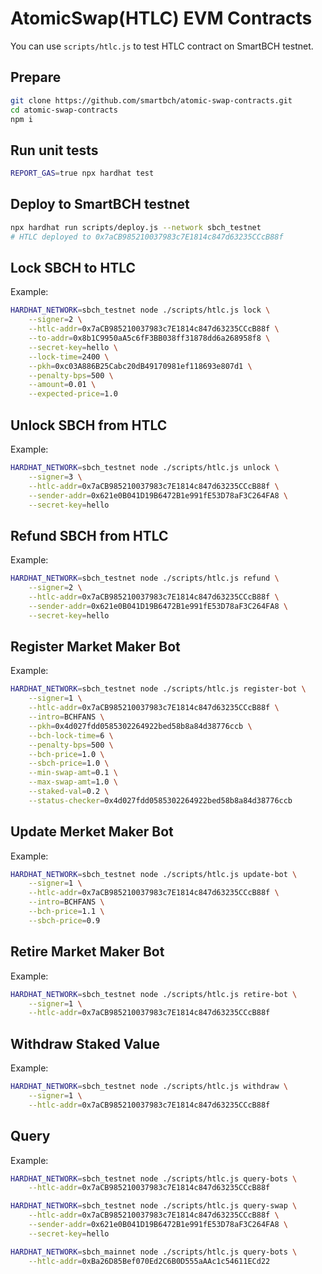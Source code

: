 # AtomicSwap(HTLC) EVM Contracts

You can use `scripts/htlc.js`  to test HTLC contract on SmartBCH testnet.



## Prepare

```bash
git clone https://github.com/smartbch/atomic-swap-contracts.git
cd atomic-swap-contracts
npm i
```



## Run unit tests

```bash
REPORT_GAS=true npx hardhat test
```



## Deploy to SmartBCH testnet

```bash
npx hardhat run scripts/deploy.js --network sbch_testnet
# HTLC deployed to 0x7aCB985210037983c7E1814c847d63235CCcB88f
```



## Lock SBCH to HTLC

Example:

```bash
HARDHAT_NETWORK=sbch_testnet node ./scripts/htlc.js lock \
	--signer=2 \
	--htlc-addr=0x7aCB985210037983c7E1814c847d63235CCcB88f \
	--to-addr=0x8b1C9950aA5c6fF3BB038ff31878dd6a268958f8 \
	--secret-key=hello \
	--lock-time=2400 \
	--pkh=0xc03A886B25Cabc20dB49170981ef118693e807d1 \
	--penalty-bps=500 \
	--amount=0.01 \
	--expected-price=1.0
```



## Unlock SBCH from HTLC

Example:

```bash
HARDHAT_NETWORK=sbch_testnet node ./scripts/htlc.js unlock \
	--signer=3 \
	--htlc-addr=0x7aCB985210037983c7E1814c847d63235CCcB88f \
	--sender-addr=0x621e0B041D19B6472B1e991fE53D78aF3C264FA8 \
	--secret-key=hello
```



## Refund SBCH from HTLC

Example:

```bash
HARDHAT_NETWORK=sbch_testnet node ./scripts/htlc.js refund \
	--signer=2 \
	--htlc-addr=0x7aCB985210037983c7E1814c847d63235CCcB88f \
	--sender-addr=0x621e0B041D19B6472B1e991fE53D78aF3C264FA8 \
	--secret-key=hello
```



## Register Market Maker Bot

Example:

```bash
HARDHAT_NETWORK=sbch_testnet node ./scripts/htlc.js register-bot \
	--signer=1 \
	--htlc-addr=0x7aCB985210037983c7E1814c847d63235CCcB88f \
	--intro=BCHFANS \
	--pkh=0x4d027fdd0585302264922bed58b8a84d38776ccb \
	--bch-lock-time=6 \
	--penalty-bps=500 \
	--bch-price=1.0 \
	--sbch-price=1.0 \
	--min-swap-amt=0.1 \
	--max-swap-amt=1.0 \
	--staked-val=0.2 \
	--status-checker=0x4d027fdd0585302264922bed58b8a84d38776ccb
```



## Update Merket Maker Bot

Example:

```bash
HARDHAT_NETWORK=sbch_testnet node ./scripts/htlc.js update-bot \
	--signer=1 \
	--htlc-addr=0x7aCB985210037983c7E1814c847d63235CCcB88f \
	--intro=BCHFANS \
	--bch-price=1.1 \
	--sbch-price=0.9
```



## Retire Market Maker Bot

Example:

```bash
HARDHAT_NETWORK=sbch_testnet node ./scripts/htlc.js retire-bot \
	--signer=1 \
	--htlc-addr=0x7aCB985210037983c7E1814c847d63235CCcB88f
```



## Withdraw Staked Value

Example:

```bash
HARDHAT_NETWORK=sbch_testnet node ./scripts/htlc.js withdraw \
	--signer=1 \
	--htlc-addr=0x7aCB985210037983c7E1814c847d63235CCcB88f
```



## Query

Example:

```bash
HARDHAT_NETWORK=sbch_testnet node ./scripts/htlc.js query-bots \
	--htlc-addr=0x7aCB985210037983c7E1814c847d63235CCcB88f

HARDHAT_NETWORK=sbch_testnet node ./scripts/htlc.js query-swap \
	--htlc-addr=0x7aCB985210037983c7E1814c847d63235CCcB88f \
	--sender-addr=0x621e0B041D19B6472B1e991fE53D78aF3C264FA8 \
	--secret-key=hello

HARDHAT_NETWORK=sbch_mainnet node ./scripts/htlc.js query-bots \
	--htlc-addr=0xBa26D85Bef070Ed2C6B0D555aAAc1c54611ECd22
```



